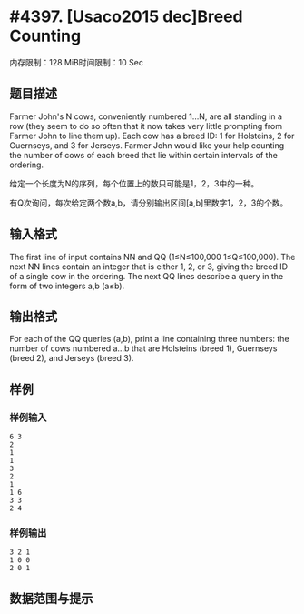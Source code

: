 # #4397. [Usaco2015 dec]Breed Counting

内存限制：128 MiB时间限制：10 Sec

## 题目描述

Farmer John's N cows, conveniently numbered 1&hellip;N, are all standing in a row (they seem to do so often that it now takes very little prompting from Farmer John to line them up). Each cow has a breed ID: 1 for Holsteins, 2 for Guernseys, and 3 for Jerseys. Farmer John would like your help counting the number of cows of each breed that lie within certain intervals of the ordering.

给定一个长度为N的序列，每个位置上的数只可能是1，2，3中的一种。

有Q次询问，每次给定两个数a,b，请分别输出区间[a,b]里数字1，2，3的个数。

## 输入格式

The first line of input contains NN and QQ (1&le;N&le;100,000 1&le;Q&le;100,000).
The next NN lines contain an integer that is either 1, 2, or 3, giving the breed ID of a single cow in the ordering.
The next QQ lines describe a query in the form of two integers a,b (a&le;b).

## 输出格式

For  each of the QQ queries (a,b), print a line containing three numbers:  the number of cows numbered a&hellip;b that are Holsteins (breed 1), Guernseys  (breed 2), and Jerseys (breed 3).

## 样例

### 样例输入

    
    6 3
    2
    1
    1
    3
    2
    1
    1 6
    3 3
    2 4
    
    

### 样例输出

    
    3 2 1
    1 0 0
    2 0 1
    

## 数据范围与提示
